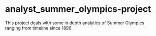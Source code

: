 # analyst_summer_olympics-project
This project deals with some in depth analytics of Summer Olympics ranging from timeline since 1896
